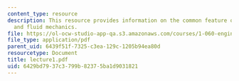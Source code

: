 ```yaml
---
content_type: resource
description: This resource provides information on the common feature of solid mechanics
  and fluid mechanics.
file: https://ol-ocw-studio-app-qa.s3.amazonaws.com/courses/1-060-engineering-mechanics-ii-spring-2006/6429bd7937c3799b82375ba1d9031821_lecture1.pdf
file_type: application/pdf
parent_uid: 6439f51f-7325-c3ea-129c-1205b94ea80d
resourcetype: Document
title: lecture1.pdf
uid: 6429bd79-37c3-799b-8237-5ba1d9031821
---
```

